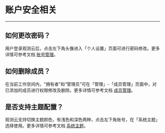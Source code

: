 # 账户安全相关
---

## 如何更改密码？

用户登录观测云后，点击左下角头像进入「个人设置」页面可进行密码修改。更多详情可参考文档 [账号管理](../management/index.md#personal)。

## 如何删除成员？

在当前工作空间内，"拥有者”和“管理员”可在「管理」-「成员管理」页面中，对已添加的成员进行权限修改及删除。更多详情可参考文档 [成员管理](../management/member-management.md)。

## 是否支持主题配置？

观测云支持切换主题颜色，有浅色和深色两种，点击左下角账号，在「系统主题」选择使用。更多详情可参考文档 [系统主题](../management/index.md#theme)。

